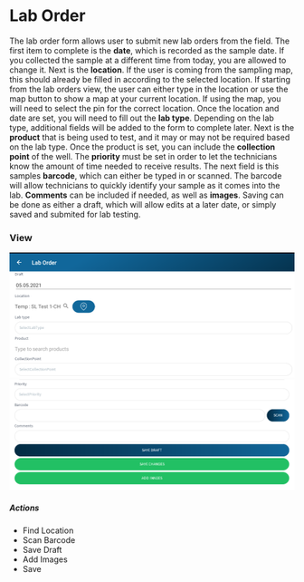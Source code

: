 ﻿# Lab Order

The lab order form allows user to submit new lab orders from the field. The first 
item to complete is the **date**, which is recorded as the sample date. If you collected 
the sample at a different time from today, you are allowed to change it. Next 
is the **location**. If the user is coming from the sampling map, this should
already be filled in according to the selected location. If starting from the
lab orders view, the user can either type in the location or use the map 
button to show a map at your current location. If using the map, you will need
to select the pin for the correct location. Once the location and date are set,
you will need to fill out the **lab type**. Depending on the lab type, additional 
fields will be added to the form to complete later. Next is the **product** that
is being used to test, and it may or may not be required based on the lab type.
Once the product is set, you can include the **collection point** of the well. The **priority**
must be set in order to let the technicians know the amount of time needed
to receive results. The next field is this samples **barcode**, which can either be typed in
or scanned. The barcode will allow technicians to quickly identify your sample as it comes
into the lab. **Comments** can be included if needed, as well as **images**. Saving can be 
done as either a draft, which will allow edits at a later date, or simply saved and submited 
for lab testing.



 
### View

![image-logo](../images/LabOrder1.PNG)
![image-logo](../images/LabOrder2.PNG)
##### Actions

* Find Location
* Scan Barcode
* Save Draft
* Add Images
* Save

